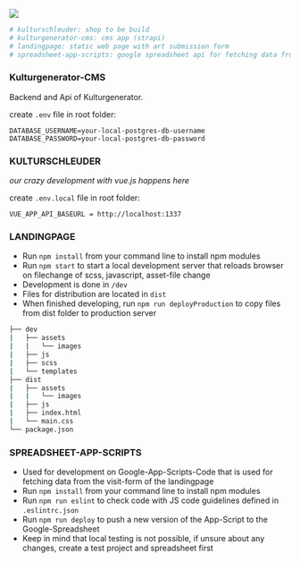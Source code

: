 <p style="max-width: 300px">
    <a href="https://www.kulturgenerator.de" target="_blank">
        <img src="https://www.kulturgenerator.de/assets/images/kulturgenerator.png">
    </a>
</p>

```bash
# kulturschleuder: shop to be build
# kulturgenerator-cms: cms app (strapi)
# landingpage: static web page with art submission form
# spreadsheet-app-scripts: google spreadsheet api for fetching data from submission form
```

### Kulturgenerator-CMS
Backend and Api of Kulturgenerator.

create `.env` file in root folder:
```
DATABASE_USERNAME=your-local-postgres-db-username
DATABASE_PASSWORD=your-local-postgres-db-password
```

### KULTURSCHLEUDER
*our crazy development with vue.js happens here*

create `.env.local` file in root folder:
```
VUE_APP_API_BASEURL = http://localhost:1337
```

### LANDINGPAGE
- Run `npm install` from your command line to install npm modules
- Run `npm start` to start a local development server that reloads browser on filechange of scss, javascript, asset-file change
- Development is done in `/dev`
- Files for distribution are located in `dist`
- When finished developing, run `npm run deployProduction` to copy files from dist folder to production server

```bash
├── dev
|   ├── assets
|   |   └── images
|   ├── js
|   ├── scss
|   └── templates
├── dist
|   ├── assets
|   |   └── images
|   ├── js
|   ├── index.html
|   └── main.css
└── package.json
```

### SPREADSHEET-APP-SCRIPTS
- Used for development on Google-App-Scripts-Code that is used for fetching data from the visit-form of the landingpage
- Run `npm install` from your command line to install npm modules
- Run `npm run eslint` to check code with JS code guidelines defined in `.eslintrc.json`
- Run `npm run deploy` to push a new version of the App-Script to the Google-Spreadsheet
- Keep in mind that local testing is not possible, if unsure about any changes, create a test project and spreadsheet first
